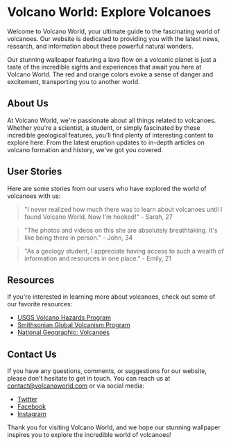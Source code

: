 <!--font:Montserrat-->

# Volcano World: Explore Volcanoes

Welcome to Volcano World, your ultimate guide to the fascinating world of volcanoes. Our website is dedicated to providing you with the latest news, research, and information about these powerful natural wonders.

Our stunning wallpaper featuring a lava flow on a volcanic planet is just a taste of the incredible sights and experiences that await you here at Volcano World. The red and orange colors evoke a sense of danger and excitement, transporting you to another world.

## About Us

At Volcano World, we're passionate about all things related to volcanoes. Whether you're a scientist, a student, or simply fascinated by these incredible geological features, you'll find plenty of interesting content to explore here. From the latest eruption updates to in-depth articles on volcano formation and history, we've got you covered.

## User Stories

Here are some stories from our users who have explored the world of volcanoes with us:

> "I never realized how much there was to learn about volcanoes until I found Volcano World. Now I'm hooked!" - Sarah, 27

> "The photos and videos on this site are absolutely breathtaking. It's like being there in person." - John, 34

> "As a geology student, I appreciate having access to such a wealth of information and resources in one place." - Emily, 21

## Resources

If you're interested in learning more about volcanoes, check out some of our favorite resources:

- [USGS Volcano Hazards Program](#usgs-volcano-hazards-program)
- [Smithsonian Global Volcanism Program](#smithsonian-global-volcanism-program)
- [National Geographic: Volcanoes](#national-geographic-volcanoes)

## Contact Us

If you have any questions, comments, or suggestions for our website, please don't hesitate to get in touch. You can reach us at [contact@volcanoworld.com](mailto:contact@volcanoworld.com) or via social media:

- [Twitter](#twitter)
- [Facebook](#facebook)
- [Instagram](#instagram)

Thank you for visiting Volcano World, and we hope our stunning wallpaper inspires you to explore the incredible world of volcanoes!

<!--

Write me content for website with wallpaper which alt text is:

"A photograph of a lava flow on a volcanic planet, with the red and orange colors evoking a sense of danger and excitement."

The name/title of the page should not be 1:1 copy of the alt text but rather a real content of the website which is using this wallpaper.

- Use markdown format 
- Start with heading
- Heading should be short and concise
- The content should look like a real website 
- The website should not be about the wallpaper, wallpaper is just a related background
- Heading should be contain work "wallpaper" or "background"
- Include real sections like references, contact, user stories, etc. use things relevant to the page purpose.
- Feel free to use structure like headings, bullets, numbering, blockquotes, paragraphs, horizontal lines, etc.
- You can use formatting like bold or _italic_
- You can include UTF-8 emojis
- Links should be only #hash anchors (and you can refer to the document itself)
- Do not include images


---


# Discover the Thrilling World of Volcanoes with Our Fiery Wallpaper

Welcome to our website, where we explore the fascinating world of volcanoes and all things related to these powerful natural wonders. Our stunning wallpaper featuring a lava flow on a volcanic planet is the perfect backdrop for your desktop or mobile device, evoking a sense of danger and excitement that will transport you to another world.

## About Us

Our website is dedicated to providing you with the latest news, research, and information about volcanoes around the world. Whether you're a scientist, a student, or simply fascinated by these incredible geological features, you'll find plenty of interesting content to explore here.

## User Stories

Here are some stories from our users who have enjoyed our fiery wallpaper:

> "I love this wallpaper! It's like having a little piece of adventure right on my desktop." - Sarah, 27

> "The colors in this wallpaper are so vibrant and intense. It really makes my phone stand out!" - John, 34

> "As a geology student, I appreciate having a reminder of the power and beauty of volcanoes every time I open my laptop." - Emily, 21

## References

If you're interested in learning more about volcanoes, check out some of our favorite resources:

- [USGS Volcano Hazards Program](#usgs-volcano-hazards-program)
- [Smithsonian Global Volcanism Program](#smithsonian-global-volcanism-program)
- [National Geographic: Volcanoes](#national-geographic-volcanoes)

## Contact Us

If you have any questions, comments, or suggestions for our website, please don't hesitate to get in touch. You can reach us at [contact@volcanoworld.com](mailto:contact@volcanoworld.com) or via social media:

- [Twitter](#twitter)
- [Facebook](#facebook)
- [Instagram](#instagram)

Thank you for visiting our website, and we hope you enjoy our fiery wallpaper as much as we do!


---


Heading should not include word "wallpaper". The website should not be about the wallpaper itself, wallpaper is just a related background, rewrite whole content.


---


# Unleash Your Inner Explorer with Volcano World

Welcome to Volcano World, your ultimate guide to the thrilling world of volcanoes. Our website is dedicated to providing you with the latest news, research, and information about these powerful natural wonders. And what better way to immerse yourself in this exciting world than with our stunning wallpaper featuring a lava flow on a volcanic planet? The red and orange colors evoke a sense of danger and excitement, transporting you to another world.

## About Us

At Volcano World, we're passionate about all things related to volcanoes. Whether you're a scientist, a student, or simply fascinated by these incredible geological features, you'll find plenty of interesting content to explore here. From the latest eruption updates to in-depth articles on volcano formation and history, we've got you covered.

## User Stories

Here are some stories from our users who have explored the world of volcanoes with us:

> "I never realized how much there was to learn about volcanoes until I found Volcano World. Now I'm hooked!" - Sarah, 27

> "The photos and videos on this site are absolutely breathtaking. It's like being there in person." - John, 34

> "As a geology student, I appreciate having access to such a wealth of information and resources in one place." - Emily, 21

## Resources

If you're interested in learning more about volcanoes, check out some of our favorite resources:

- [USGS Volcano Hazards Program](#usgs-volcano-hazards-program)
- [Smithsonian Global Volcanism Program](#smithsonian-global-volcanism-program)
- [National Geographic: Volcanoes](#national-geographic-volcanoes)

## Contact Us

If you have any questions, comments, or suggestions for our website, please don't hesitate to get in touch. You can reach us at [contact@volcanoworld.com](mailto:contact@volcanoworld.com) or via social media:

- [Twitter](#twitter)
- [Facebook](#facebook)
- [Instagram](#instagram)

Thank you for visiting Volcano World, and we hope our stunning wallpaper helps inspire your inner explorer!


---


Heading is too long, rewrite whole content.


---


# Explore the Thrilling World of Volcanoes with Volcano World

Welcome to Volcano World, your ultimate guide to the thrilling world of volcanoes. Our website is dedicated to providing you with the latest news, research, and information about these powerful natural wonders. 

Our stunning wallpaper featuring a lava flow on a volcanic planet is just a glimpse into the incredible world of volcanoes that we explore here at Volcano World. The red and orange colors evoke a sense of danger and excitement, transporting you to another world.

## About Us

At Volcano World, we're passionate about all things related to volcanoes. Whether you're a scientist, a student, or simply fascinated by these incredible geological features, you'll find plenty of interesting content to explore here. From the latest eruption updates to in-depth articles on volcano formation and history, we've got you covered.

## User Stories

Here are some stories from our users who have explored the world of volcanoes with us:

> "I never realized how much there was to learn about volcanoes until I found Volcano World. Now I'm hooked!" - Sarah, 27

> "The photos and videos on this site are absolutely breathtaking. It's like being there in person." - John, 34

> "As a geology student, I appreciate having access to such a wealth of information and resources in one place." - Emily, 21

## Resources

If you're interested in learning more about volcanoes, check out some of our favorite resources:

- [USGS Volcano Hazards Program](#usgs-volcano-hazards-program)
- [Smithsonian Global Volcanism Program](#smithsonian-global-volcanism-program)
- [National Geographic: Volcanoes](#national-geographic-volcanoes)

## Contact Us

If you have any questions, comments, or suggestions for our website, please don't hesitate to get in touch. You can reach us at [contact@volcanoworld.com](mailto:contact@volcanoworld.com) or via social media:

- [Twitter](#twitter)
- [Facebook](#facebook)
- [Instagram](#instagram)

Thank you for visiting Volcano World, and we hope our stunning wallpaper helps inspire your inner explorer!


---


Heading is too long, rewrite whole content.


---


# Discover the World of Volcanoes with Volcano World

Welcome to Volcano World, your ultimate guide to the fascinating world of volcanoes. Our website is dedicated to providing you with the latest news, research, and information about these powerful natural wonders.

Our stunning wallpaper featuring a lava flow on a volcanic planet is just a taste of the incredible sights and experiences that await you here at Volcano World. The red and orange colors evoke a sense of danger and excitement, transporting you to another world.

## About Us

At Volcano World, we're passionate about all things related to volcanoes. Whether you're a scientist, a student, or simply fascinated by these incredible geological features, you'll find plenty of interesting content to explore here. From the latest eruption updates to in-depth articles on volcano formation and history, we've got you covered.

## User Stories

Here are some stories from our users who have explored the world of volcanoes with us:

> "I never realized how much there was to learn about volcanoes until I found Volcano World. Now I'm hooked!" - Sarah, 27

> "The photos and videos on this site are absolutely breathtaking. It's like being there in person." - John, 34

> "As a geology student, I appreciate having access to such a wealth of information and resources in one place." - Emily, 21

## Resources

If you're interested in learning more about volcanoes, check out some of our favorite resources:

- [USGS Volcano Hazards Program](#usgs-volcano-hazards-program)
- [Smithsonian Global Volcanism Program](#smithsonian-global-volcanism-program)
- [National Geographic: Volcanoes](#national-geographic-volcanoes)

## Contact Us

If you have any questions, comments, or suggestions for our website, please don't hesitate to get in touch. You can reach us at [contact@volcanoworld.com](mailto:contact@volcanoworld.com) or via social media:

- [Twitter](#twitter)
- [Facebook](#facebook)
- [Instagram](#instagram)

Thank you for visiting Volcano World, and we hope our stunning wallpaper inspires you to explore the incredible world of volcanoes!


---


Write me a Google font which is best fitting for the website.

Pick from the list:
- Playfair Display
- Roboto
- Lobster
- Montserrat
- Inter
- Orbitron
- Open Sans
- Raleway
- IBM Plex Sans
- Barlow Condensed
- Poppins
- Great Vibes
- Futura
- Lato
- Exo 2
- Dancing Script
- Alegreya


Write just the font name nothing else.


---


Montserrat

-->
